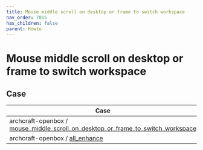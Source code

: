```yaml
---
title: Mouse middle scroll on desktop or frame to switch workspace
nav_order: 7015
has_children: false
parent: Howto
---
```



# Mouse middle scroll on desktop or frame to switch workspace


## Case


| Case |
| --- |
| archcraft-openbox / [mouse_middle_scroll_on_desktop_or_frame_to_switch_workspace](https://github.com/samwhelp/archcraft-adjustment/tree/main/sample/mousebind-adjustment/archcraft-openbox/2022-09-16/mouse_middle_scroll_on_desktop_or_frame_to_switch_workspace) |
| archcraft-openbox / [all_enhance](https://github.com/samwhelp/archcraft-adjustment/tree/main/sample/mousebind-adjustment/archcraft-openbox/2022-09-16/all_enhance) |
